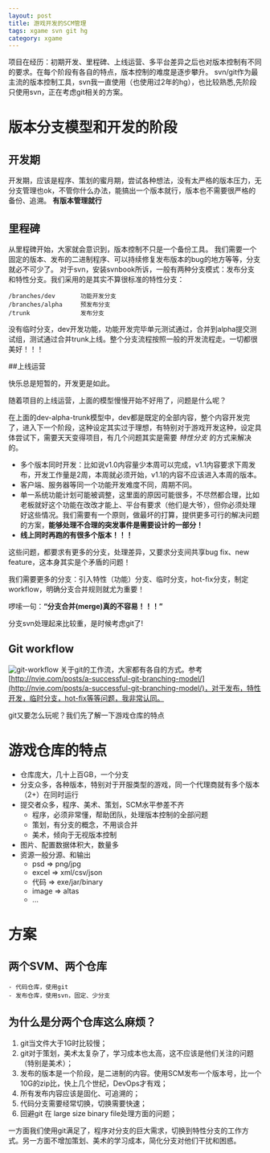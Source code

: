 ```yaml
---
layout: post
title: 游戏开发的SCM管理
tags: xgame svn git hg
category: xgame
---
```



项目在经历：初期开发、里程碑、上线运营、多平台差异之后也对版本控制有不同的要求。在每个阶段有各自的特点，版本控制的难度是逐步攀升。
svn/git作为最主流的版本控制工具，svn我一直使用（也使用过2年的hg），也比较熟悉,先阶段只使用svn，正在考虑git相关的方案。

# 版本分支模型和开发的阶段

## 开发期

开发期，应该是程序、策划的蜜月期，尝试各种想法，没有太严格的版本压力，无分支管理也ok，不管你什么办法，能搞出一个版本就行，版本也不需要很严格的备份、追溯。
**有版本管理就行**

## 里程碑

从里程碑开始，大家就会意识到，版本控制不只是一个备份工具。
我们需要一个固定的版本、发布的二进制程序、可以持续修复发布版本的bug的地方等等，分支就必不可少了。
对于svn，安装svnbook所诉，一般有两种分支模式：发布分支和特性分支。我们采用的是其实不算很标准的特性分支：

    /branches/dev       功能开发分支
    /branches/alpha     预发布分支
    /trunk              发布分支

没有临时分支，dev开发功能，功能开发完毕单元测试通过，合并到alpha提交测试组，测试通过合并trunk上线。整个分支流程按照一般的开发流程走。一切都很美好！！！

##上线运营

快乐总是短暂的，开发更是如此。

随着项目的上线运营，上面的模型慢慢开始不好用了，问题是什么呢？

在上面的dev-alpha-trunk模型中，dev都是既定的全部内容，整个内容开发完了，进入下一个阶段，这种设定其实过于理想，有特别对于游戏开发这种，设定具体尝试下，需要天天变得项目，有几个问题其实是需要 *特性分支* 的方式来解决的。

- 多个版本同时开发：比如说v1.0内容量少本周可以完成，v1.1内容要求下周发布，开发工作量是2周，本周就必须开始，v1.1的内容不应该进入本周的版本。
- 客户端、服务器等同一个功能开发难度不同，周期不同。
- 单一系统功能计划可能被调整，这里面的原因可能很多，不尽然都合理，比如老板就好这个功能在改改才能上、平台有要求（他们是大爷），但你必须处理好这些情况。我们需要有一个原则，做最坏的打算，提供更多可行的解决问题的方案，**能够处理不合理的突发事件是需要设计的一部分！**
- **线上同时再跑的有很多个版本！！！**

这些问题，都要求有更多的分支，处理差异，又要求分支间共享bug fix、new feature，这本身其实是个矛盾的问题！

我们需要更多的分支：引入特性（功能）分支、临时分支，hot-fix分支，制定workflow，明确分支合并规则就尤为重要！

啰嗦一句：**“分支合并(merge)真的不容易！！！”**

分支svn处理起来比较重，是时候考虑git了!

## Git workflow

![git-workflow]({{site.url}}/img/git-model@2x.png)
关于git的工作流，大家都有各自的方式。参考[http://nvie.com/posts/a-successful-git-branching-model/](http://nvie.com/posts/a-successful-git-branching-model/)，对于发布，特性开发，临时分支，hot-fix等等问题，我非常认同。


git又要怎么玩呢？我们先了解一下游戏仓库的特点

# 游戏仓库的特点

- 仓库庞大，几十上百GB，一个分支
- 分支众多，各种版本，特别对于开服类型的游戏，同一个代理商就有多个版本（2+）在同时运行
- 提交者众多，程序、美术、策划，SCM水平参差不齐
    + 程序，必须非常懂，帮助团队，处理版本控制的全部问题
    + 策划，有分支的概念，不用谈合并
    + 美术，倾向于无视版本控制
- 图片、配置数据体积大，数量多
- 资源一般分源、和输出
    + psd  => png/jpg
    + excel  => xml/csv/json
    + 代码   => exe/jar/binary
    + image => altas
    + ...

# 方案

## 两个SVM、两个仓库
    - 代码仓库，使用git
    - 发布仓库，使用svn，固定、少分支

## 为什么是分两个仓库这么麻烦？

1. git当文件大于1G时比较慢；
2. git对于策划，美术太复杂了，学习成本也太高，这不应该是他们关注的问题（特别是美术）；
3. 发布的版本是一个阶段，是二进制的内容。使用SCM发布一个版本号，比一个10G的zip比，快上几个世纪，DevOps才有戏；
4. 所有发布内容应该是固化、可追溯的；
5. 代码分支需要经常切换，切换需要快速；
6. 回避git 在 large size binary file处理方面的问题；

一方面我们使用git满足了，程序对分支的巨大需求，切换到特性分支的工作方式。另一方面不增加策划、美术的学习成本，简化分支对他们干扰和困惑。


